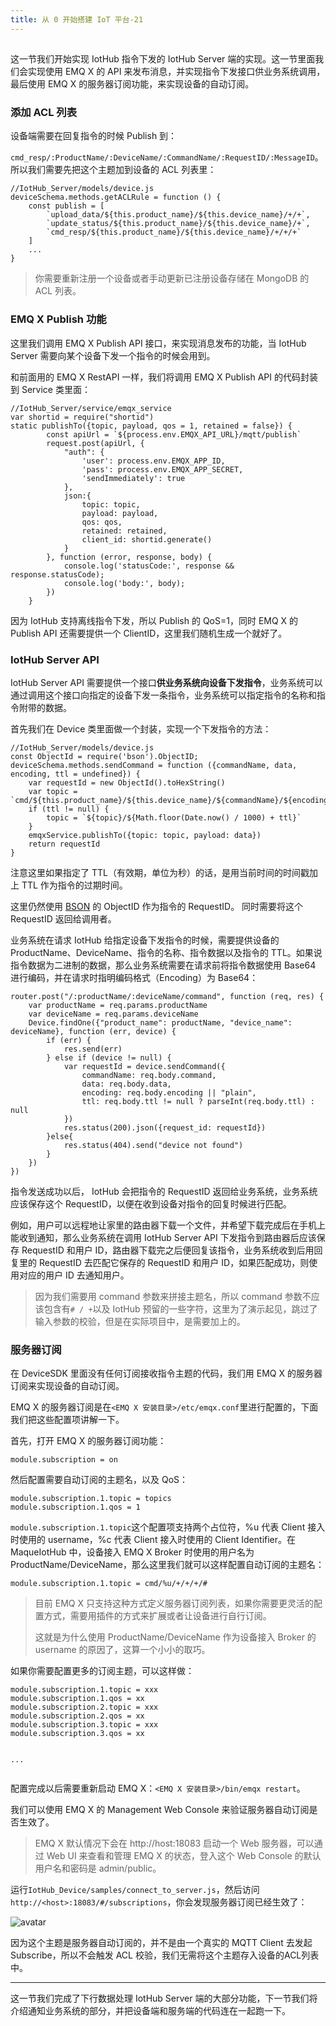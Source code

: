 ```yaml
---
title: 从 0 开始搭建 IoT 平台-21
---
```

<article id="topicContainer" class="column_content"><h2 class="topic_title"></h2><div><p>这一节我们开始实现 IotHub 指令下发的 IotHub Server 端的实现。这一节里面我们会实现使用 EMQ X 的 API 来发布消息，并实现指令下发接口供业务系统调用，最后使用 EMQ X 的服务器订阅功能，来实现设备的自动订阅。</p>
<h3 id="acl">添加 ACL 列表</h3>
<p>设备端需要在回复指令的时候 Publish 到：</p>
<p><code>cmd_resp/:ProductName/:DeviceName/:CommandName/:RequestID/:MessageID</code>。所以我们需要先把这个主题加到设备的 ACL 列表里：</p>
<pre><code class="javascript language-javascript">//IotHub_Server/models/device.js
deviceSchema.methods.getACLRule = function () {
    const publish = [
        `upload_data/${this.product_name}/${this.device_name}/+/+`,
        `update_status/${this.product_name}/${this.device_name}/+`,
        `cmd_resp/${this.product_name}/${this.device_name}/+/+/+`
    ]
    ...
}
</code></pre>
<blockquote>
  <p>你需要重新注册一个设备或者手动更新已注册设备存储在 MongoDB 的 ACL 列表。</p>
</blockquote>
<h3 id="emqxpublish">EMQ X Publish 功能</h3>
<p>这里我们调用 EMQ X Publish API 接口，来实现消息发布的功能，当 IotHub Server 需要向某个设备下发一个指令的时候会用到。</p>
<p>和前面用的 EMQ X RestAPI 一样，我们将调用 EMQ X Publish API 的代码封装到 Service 类里面：</p>
<pre><code class="javascript language-javascript">//IotHub_Server/service/emqx_service
var shortid = require("shortid")
static publishTo({topic, payload, qos = 1, retained = false}) {
        const apiUrl = `${process.env.EMQX_API_URL}/mqtt/publish`
        request.post(apiUrl, {
            "auth": {
                'user': process.env.EMQX_APP_ID,
                'pass': process.env.EMQX_APP_SECRET,
                'sendImmediately': true
            },
            json:{
                topic: topic,
                payload: payload,
                qos: qos,
                retained: retained,
                client_id: shortid.generate()
            }
        }, function (error, response, body) {
            console.log('statusCode:', response &amp;&amp; response.statusCode);
            console.log('body:', body);
        })
    }
</code></pre>
<p>因为 IotHub 支持离线指令下发，所以 Publish 的 QoS=1，同时 EMQ X 的 Publish API 还需要提供一个 ClientID，这里我们随机生成一个就好了。</p>
<h3 id="iothubserverapi">IotHub Server API</h3>
<p>IotHub Server API 需要提供一个接口<strong>供业务系统向设备下发指令</strong>，业务系统可以通过调用这个接口向指定的设备下发一条指令，业务系统可以指定指令的名称和指令附带的数据。</p>
<p>首先我们在 Device 类里面做一个封装，实现一个下发指令的方法：</p>
<pre><code class="javascript language-javascript">//IotHub_Server/models/device.js
const ObjectId = require('bson').ObjectID;
deviceSchema.methods.sendCommand = function ({commandName, data, encoding, ttl = undefined}) {
    var requestId = new ObjectId().toHexString()
    var topic = `cmd/${this.product_name}/${this.device_name}/${commandName}/${encoding}/${requestId}`
    if (ttl != null) {
        topic = `${topic}/${Math.floor(Date.now() / 1000) + ttl}`
    }
    emqxService.publishTo({topic: topic, payload: data})
    return requestId
}
</code></pre>
<p>注意这里如果指定了 TTL（有效期，单位为秒）的话，是用当前时间的时间戳加上 TTL 作为指令的过期时间。</p>
<p>这里仍然使用 <a href="http://bsonspec.org/">BSON</a> 的 ObjectID 作为指令的 RequestID。 同时需要将这个 RequestID 返回给调用者。</p>
<p>业务系统在请求 IotHub 给指定设备下发指令的时候，需要提供设备的 ProductName、DeviceName、指令的名称、指令数据以及指令的 TTL。如果说指令数据为二进制的数据，那么业务系统需要在请求前将指令数据使用 Base64 进行编码，并在请求时指明编码格式（Encoding）为 Base64：</p>
<pre><code class="javascript language-javascript">router.post("/:productName/:deviceName/command", function (req, res) {
    var productName = req.params.productName
    var deviceName = req.params.deviceName
    Device.findOne({"product_name": productName, "device_name": deviceName}, function (err, device) {
        if (err) {
            res.send(err)
        } else if (device != null) {
            var requestId = device.sendCommand({
                commandName: req.body.command,
                data: req.body.data,
                encoding: req.body.encoding || "plain",
                ttl: req.body.ttl != null ? parseInt(req.body.ttl) : null
            })
            res.status(200).json({request_id: requestId})
        }else{
            res.status(404).send("device not found")
        }
    })
})
</code></pre>
<p>指令发送成功以后， IotHub 会把指令的 RequestID 返回给业务系统，业务系统应该保存这个 RequestID，以便在收到设备对指令的回复时候进行匹配。</p>
<p>例如，用户可以远程地让家里的路由器下载一个文件，并希望下载完成后在手机上能收到通知，那么业务系统在调用 IotHub Server API 下发指令到路由器后应该保存 RequestID 和用户 ID，路由器下载完之后便回复该指令，业务系统收到后用回复里的 RequestID 去匹配它保存的 RequestID 和用户 ID，如果匹配成功，则使用对应的用户 ID 去通知用户。</p>
<blockquote>
  <p>因为我们需要用 command 参数来拼接主题名，所以 command 参数不应该包含有<code># / +</code>以及 IotHub 预留的一些字符，这里为了演示起见，跳过了输入参数的校验，但是在实际项目中，是需要加上的。</p>
</blockquote>
<h3 id="">服务器订阅</h3>
<p>在 DeviceSDK 里面没有任何订阅接收指令主题的代码，我们用 EMQ X 的服务器订阅来实现设备的自动订阅。</p>
<p>EMQ X 的服务器订阅是在<code>&lt;EMQ X 安装目录&gt;/etc/emqx.conf</code>里进行配置的，下面我们把这些配置项讲解一下。</p>
<p>首先，打开 EMQ X 的服务器订阅功能：</p>
<pre><code>module.subscription = on
</code></pre>
<p>然后配置需要自动订阅的主题名，以及 QoS：</p>
<pre><code>module.subscription.1.topic = topics
module.subscription.1.qos = 1
</code></pre>
<p><code>module.subscription.1.topic</code>这个配置项支持两个占位符，%u 代表 Client 接入时使用的 username，%c 代表 Client 接入时使用的 Client Identifier。在 MaqueIotHub 中，设备接入 EMQ X Broker 时使用的用户名为 ProductName/DeviceName，那么这里我们就可以这样配置自动订阅的主题名：</p>
<pre><code>module.subscription.1.topic = cmd/%u/+/+/+/#
</code></pre>
<blockquote>
  <p>目前 EMQ X 只支持这种方式定义服务器订阅列表，如果你需要更灵活的配置方式，需要用插件的方式来扩展或者让设备进行自行订阅。</p>
  <p>这就是为什么使用 ProductName/DeviceName 作为设备接入 Broker 的 username 的原因了，这算一个小小的取巧。</p>
</blockquote>
<p>如果你需要配置更多的订阅主题，可以这样做：</p>
<pre><code>module.subscription.1.topic = xxx
module.subscription.1.qos = xx
module.subscription.2.topic = xxx
module.subscription.2.qos = xx
module.subscription.3.topic = xxx
module.subscription.3.qos = xx

...
</code></pre>
<p>配置完成以后需要重新启动 EMQ X：<code>&lt;EMQ X 安装目录&gt;/bin/emqx restart</code>。</p>
<p>我们可以使用 EMQ X 的 Management Web Console 来验证服务器自动订阅是否生效了。</p>
<blockquote>
  <p>EMQ X 默认情况下会在 http://host:18083 启动一个 Web 服务器，可以通过 Web UI 来查看和管理 EMQ X 的状态，登入这个 Web Console 的默认用户名和密码是 admin/public。</p>
</blockquote>
<p>运行<code>IotHub_Device/samples/connect_to_server.js</code>，然后访问<code>http://&lt;host&gt;:18083/#/subscriptions</code>，你会发现服务器订阅已经生效了：</p>
<p><img src="https://images.gitbook.cn/FsJ5XjAL8f331_SrF53OLVrFwZxI" alt="avatar" /></p>
<p>因为这个主题是服务器自动订阅的，并不是由一个真实的 MQTT Client 去发起 Subscribe，所以不会触发 ACL 校验，我们无需将这个主题存入设备的ACL列表中。</p>
<hr />
<p>这一节我们完成了下行数据处理 IotHub Server 端的大部分功能，下一节我们将介绍通知业务系统的部分，并把设备端和服务端的代码连在一起跑一下。</p></div></article>